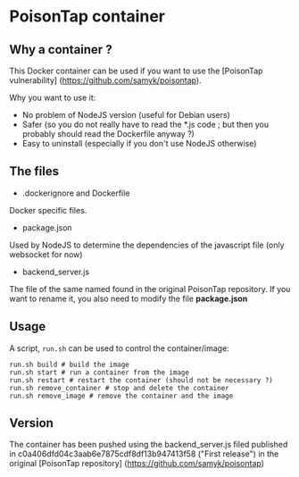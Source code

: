# PoisonTap container

## Why a container ?

This Docker container can be used if you want to use the [PoisonTap vulnerability] (https://github.com/samyk/poisontap).

Why you want to use it:

* No problem of NodeJS version (useful for Debian users)
* Safer (so you do not really have to read the *.js code ; but then you probably should read the Dockerfile anyway ?)
* Easy to uninstall (especially if you don't use NodeJS otherwise)

## The files	

* .dockerignore and Dockerfile

Docker specific files.

* package.json

Used by NodeJS to determine the dependencies of the javascript file (only websocket for
now)

* backend_server.js

The file of the same named found in the original PoisonTap repository.
If you want to rename it, you also need to modify the file **package.json**

## Usage

A script, `run.sh` can be used to control the container/image:

````
run.sh build # build the image
run.sh start # run a container from the image
run.sh restart # restart the container (should not be necessary ?)
run.sh remove_container # stop and delete the container
run.sh remove_image # remove the container and the image
````

## Version

The container has been pushed using the backend_server.js filed published in c0a406dfd04c3aab6e7875cdf8df13b947413f58 ("First release") in the original [PoisonTap repository] (https://github.com/samyk/poisontap)
